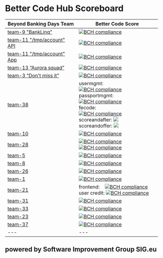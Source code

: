 # Better Code Hub Scoreboard 

Beyond Banking Days Team | Better Code Score
--- | ---
[team-9 "BankLinq"](https://github.com/BeyondBankingDays/team-9) | [![BCH compliance](https://bettercodehub.com/edge/badge/BeyondBankingDays/team-9?branch=master&token=a415a6c9c78ba69a046244da77687988af31e40b)](https://bettercodehub.com/)
[team-11 "/tmp/account" API](https://github.com/BeyondBankingDays/team-11) | [![BCH compliance](https://bettercodehub.com/edge/badge/BeyondBankingDays/team-11?branch=develop/stable&token=bf98fd0ca2b8e26317dbe06126e8679d4f6ae255)](https://bettercodehub.com/)
[team-11 "/tmp/account" App](https://github.com/BeyondBankingDays/team-11) | [![BCH compliance](https://bettercodehub.com/edge/badge/BeyondBankingDays/team-11-app?branch=master&token=9ebfb5e08fa62855b20c821593dec552ac1eab95)](https://bettercodehub.com/)
[team-13 “Aurora squad”](https://github.com/BeyondBankingDays/team-13) | [![BCH compliance](https://bettercodehub.com/edge/badge/BeyondBankingDays/team-13?branch=master&token=89879945bf934fd7b4a18c64bfe0eaad49fc9198)](https://bettercodehub.com/)
[team-3 “Don't miss it”](https://github.com/BeyondBankingDays/team-3) | [![BCH compliance](https://bettercodehub.com/edge/badge/BeyondBankingDays/team-3?branch=master&token=95340d7f61323c887335b4e9a3ec4a834e821699)](https://bettercodehub.com/)
[team-38](https://github.com/BeyondBankingDays/team-3) | usermgmt: &nbsp;&nbsp;&nbsp;&nbsp;&nbsp;&nbsp; [![BCH compliance](https://bettercodehub.com/edge/badge/BeyondBankingDays/team38_usermgmt?branch=master&token=30e5116b0fc85a8bea8321c7122300f1dd7e1ecd)](https://bettercodehub.com/) <br> passportmgmt: [![BCH compliance](https://bettercodehub.com/edge/badge/BeyondBankingDays/team38_passportmgmt?branch=master&token=dc08b7025d9230b3696eaa0b419a667115a0fda0)](https://bettercodehub.com/) <br> fecode: &nbsp;&nbsp;&nbsp;&nbsp;&nbsp;&nbsp;&nbsp;&nbsp;&nbsp;&nbsp;&nbsp; [![BCH compliance](https://bettercodehub.com/edge/badge/BeyondBankingDays/team38_fecode?branch=master&token=9eedbcb15477aadfa47902bda3a0ec3cdcb1de3c)](https://bettercodehub.com/) <br> scoreandafter:  <img src='https://bettercodehub.com/edge/badge/BeyondBankingDays/team38_scoreandoffer?branch=master&token=6c7b74447ce3b182c2839886ad04304612a77390'> <br> scoreandoffer: <img src='https://bettercodehub.com/edge/badge/BeyondBankingDays/team38_scoreandoffer?branch=master&token=6c7b74447ce3b182c2839886ad04304612a77390'>
[team-10](https://github.com/BeyondBankingDays/team-10) | [![BCH compliance](https://bettercodehub.com/edge/badge/BeyondBankingDays/team-10?branch=master&token=8fe27c620fa7582bf85777c63e8517519c6a1fe5)](https://bettercodehub.com/)
[team-28](https://github.com/BeyondBankingDays/team-28-android-app) | [![BCH compliance](https://bettercodehub.com/edge/badge/BeyondBankingDays/team-28?branch=master&token=b028757c89aac880ab1472b5b032573d5396ddab)](https://bettercodehub.com/) <br> [![BCH compliance](https://bettercodehub.com/edge/badge/BeyondBankingDays/team-28-android-app?branch=master&token=0efd3624db7badc4d9ecdbbe4a9bf800c72f049e)](https://bettercodehub.com/)
[team-5](https://github.com/BeyondBankingDays/team-5) | [![BCH compliance](https://bettercodehub.com/edge/badge/BeyondBankingDays/team-5?branch=master&token=84eb25db6dbaf293ff68a39065cc301e8948508e)](https://bettercodehub.com/)
[team-8](https://github.com/BeyondBankingDays/team-8) | [![BCH compliance](https://bettercodehub.com/edge/badge/BeyondBankingDays/team-8?branch=master&token=836dd95d47294a3b0eb7dd3815bd918acb152642)](https://bettercodehub.com/)
[team-26](https://github.com/BeyondBankingDays/team-26) | [![BCH compliance](https://bettercodehub.com/edge/badge/BeyondBankingDays/team-26?branch=master&token=b6eedcbce0c5ad17b7a4942f771241336b26d914)](https://bettercodehub.com/)
[team-1](https://github.com/BeyondBankingDays/team-1) | [![BCH compliance](https://bettercodehub.com/edge/badge/BeyondBankingDays/team-1?branch=master&token=b1877995bf3d70084fae1a1aeb4f4112008e7797)](https://bettercodehub.com/)
[team-21](https://github.com/BeyondBankingDays/team-21_usercredit) | frontend: &nbsp;&nbsp; [![BCH compliance](https://bettercodehub.com/edge/badge/BeyondBankingDays/team-21_frontend?branch=master&token=0f843fd4f28898ec0366e3087e4684da48ac190c)](https://bettercodehub.com/) <br> user credit: [![BCH compliance](https://bettercodehub.com/edge/badge/BeyondBankingDays/team-21_usercredit?branch=master&token=e04ea173515a0fd733ac42a56287aaf6df041a64)](https://bettercodehub.com/)
[team-31](https://github.com/BeyondBankingDays/team-31) | [![BCH compliance](https://bettercodehub.com/edge/badge/BeyondBankingDays/team-31?branch=master&token=bef2e5451d5c8bcdd0f351a72139e78867bc19c1)](https://bettercodehub.com/)
[team-33](https://github.com/BeyondBankingDays/team-33) | [![BCH compliance](https://bettercodehub.com/edge/badge/BeyondBankingDays/team-33?branch=master&token=a7f3c6a6b72f89beb233e10b5bffc2538f5dbab4)](https://bettercodehub.com/)
[team-23](https://github.com/BeyondBankingDays/team-23) | [![BCH compliance](https://bettercodehub.com/edge/badge/BeyondBankingDays/team-23?branch=master&token=d445a0315efccee2acaf9563d804ae7178aa6b6a)](https://bettercodehub.com/)
[team-37](https://github.com/BeyondBankingDays/team-37) | [![BCH compliance](https://bettercodehub.com/edge/badge/BeyondBankingDays/team-37?branch=master&token=9927e0c0089d268f036e8e456ee61d3a91d5cee8)](https://bettercodehub.com/)
--- | ---


## powered by Software Improvement Group SIG.eu
